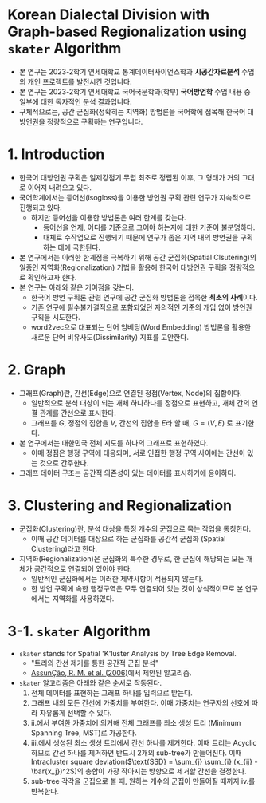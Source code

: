# Korean Dialectal Division with Graph-based Regionalization using $\texttt{skater}$ Algorithm
* 본 연구는 2023-2학기 연세대학교 통계데이터사이언스학과 **시공간자료분석** 수업의 개인 프로젝트를 발전시킨 것입니다.
* 본 연구는 2023-2학기 연세대학교 국어국문학과(학부) **국어방언학** 수업 내용 중 일부에 대한 독자적인 분석 결과입니다.
* 구체적으로는, 공간 군집화(정확히는 지역화) 방법론을 국어학에 접목해 한국어 대방언권을 정량적으로 구획하는 연구입니다.


# 1. Introduction
* 한국어 대방언권 구획은 일제강점기 무렵 최초로 정립된 이후, 그 형태가 거의 그대로 이어져 내려오고 있다.
* 국어학계에서는 등어선(isogloss)을 이용한 방언권 구획 관련 연구가 지속적으로 진행되고 있다.
  * 하지만 등어선을 이용한 방법론은 여러 한계를 갖는다.
    * 등어선을 언제, 어디를 기준으로 그어야 하는지에 대한 기준이 불분명하다.
    * 대체로 수작업으로 진행되기 때문에 연구가 좁은 지역 내의 방언권을 구획하는 데에 국한된다.
* 본 연구에서는 이러한 한계점을 극복하기 위해 공간 군집화(Spatial Clsutering)의 일종인 지역화(Regionalization) 기법을 활용해 한국어 대방언권 구획을 정량적으로 확인하고자 한다.
* 본 연구는 아래와 같은 기여점을 갖는다.
  * 한국어 방언 구획론 관련 연구에 공간 군집화 방법론을 접목한 **최초의 사례**이다.
  * 기존 연구에 필수불가결적으로 포함되었던 자의적인 기준의 개입 없이 방언권 구획을 시도한다.
  * word2vec으로 대표되는 단어 임베딩(Word Embedding) 방법론을 활용한 새로운 단어 비유사도(Dissimilarity) 지표를 고안한다.

# 2. Graph
* 그래프(Graph)란, 간선(Edge)으로 연결된 정점(Vertex, Node)의 집합이다.
  * 일반적으로 분석 대상이 되는 개체 하나하나를 정점으로 표현하고, 개체 간의 연결 관계를 간선으로 표시한다.
  * 그래프를 $G$, 정점의 집합을 $V$, 간선의 집합을 $E$라 할 때, $G=(V,E)$ 로 표기한다.
* 본 연구에서는 대한민국 전체 지도를 하나의 그래프로 표현하였다.
  * 이때 정점은 행정 구역에 대응되며, 서로 인접한 행정 구역 사이에는 간선이 있는 것으로 간주한다.
* 그래프 데이터 구조는 공간적 의존성이 있는 데이터를 표시하기에 용이하다.

# 3. Clustering and Regionalization
* 군집화(Clustering)란, 분석 대상을 특정 개수의 군집으로 묶는 작업을 통칭한다.
  * 이때 공간 데이터를 대상으로 하는 군집화를 공간적 군집화 (Spatial Clustering)라고 한다.
* 지역화(Regionalization)은 군집화의 특수한 경우로, 한 군집에 해당되는 모든 개체가 공간적으로 연결되어 있어야 한다.
  * 일반적인 군집화에서는 이러한 제약사항이 적용되지 않는다.
  * 한 방언 구획에 속한 행정구역은 모두 연결되어 있는 것이 상식적이므로 본 연구에서는 지역화를 사용하였다.

# 3-1. $\texttt{skater}$ Algorithm
* $\texttt{skater}$ stands for Spatial 'K'luster Analysis by Tree Edge Removal.
  * "트리의 간선 제거를 통한 공간적 군집 분석"
  * [AssunÇão, R. M. et al. (2006)](https://www.tandfonline.com/doi/abs/10.1080/13658810600665111)에서 제안된 알고리즘.
* $\texttt{skater}$ 알고리즘은 아래와 같은 순서로 작동된다.
  1. 전체 데이터를 표현하는 그래프 하나를 입력으로 받는다.
  2. 그래프 내의 모든 간선에 가중치를 부여한다. 이때 가중치는 연구자의 선호에 따라 자유롭게 선택할 수 있다.
  3. ii.에서 부여한 가중치에 의거해 전체 그래프를 최소 생성 트리 (Minimum Spanning Tree, MST)로 가공한다.
  4. iii.에서 생성된 최소 생성 트리에서 간선 하나를 제거한다. 이때 트리는 Acyclic하므로 간선 하나를 제거하면 반드시 2개의 sub-tree가 만들어진다.
     이때 Intracluster square deviation($\text{SSD} = \sum_{j} \sum_{i} (x_{ij} - \bar{x_j})^2$)의 총합이 가장 작아지는 방향으로 제거할 간선을 결정한다.
  5. sub-tree 각각을 군집으로 볼 때, 원하는 개수의 군집이 만들어질 때까지 iv.를 반복한다.
